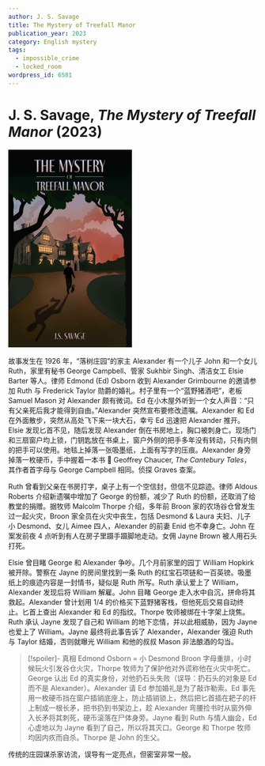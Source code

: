 ```yaml
---
author: J. S. Savage
title: The Mystery of Treefall Manor
publication_year: 2023
category: English mystery
tags:
  - impossible_crime
  - locked_room
wordpress_id: 6581
---
```


# J. S. Savage, <i>The Mystery of Treefall Manor</i> (2023)

<img src=images/2023_cover.jpg width=250/>

故事发生在 1926 年，“落树庄园”的家主 Alexander 有一个儿子 John 和一个女儿 Ruth，家里有秘书 George Campbell、管家 Sukhbir Singh、清洁女工 Elsie Barter 等人。律师 Edmond (Ed) Osborn 收到 Alexander Grimbourne 的邀请参加 Ruth 与 Frederick Taylor 勋爵的婚礼。村子里有一个“蓝野猪酒吧”，老板 Samuel Mason 对 Alexander 颇有微词。Ed 在小木屋外听到一个女人声音：“只有父亲死后我才能得到自由。”Alexander 突然宣布要修改遗嘱。Alexander 和 Ed 在外面散步，突然从高处飞下来一块大石，幸亏 Ed 迅速把 Alexander 推开。Elsie 发现匕首不见，随后发现 Alexander 倒在书房地上，胸口被刺身亡。现场门和三扇窗户均上锁，门钥匙放在书桌上，窗户外侧的把手多年没有转动，只有内侧的把手可以使用。地毯上掉落一张吸墨纸，上面有写字的压痕。Alexander 身旁掉落一枚硬币，手中握着一本书 📖 Geoffrey Chaucer, <i>The Cantebury Tales</i>，其作者首字母与 George Campbell 相同。侦探 Graves 查案。

Ruth 曾看到父亲在书房打字，桌子上有一个空信封，但信不见踪迹。律师 Aldous Roberts 介绍新遗嘱中增加了 George 的份额，减少了 Ruth 的份额，还取消了给教堂的捐赠。据牧师 Malcolm Thorpe 介绍，多年前 Broon 家的农场谷仓曾发生过一起火灾，Broon 家全员在火灾中丧生，包括 Desmond & Laura 夫妇、儿子小 Desmond、女儿 Aimee 四人，Alexander 的前妻 Enid 也不幸身亡。John 在案发前夜 4 点听到有人在房子里蹑手蹑脚地走动。女佣 Jayne Brown 被人用石头打死。

Elsie 曾目睹 George 和 Alexander 争吵。几个月前家里的园丁 William Hopkirk 被开除。警察在 Jayne 的房间里找到一条 Ruth 的红宝石项链和一百英镑。吸墨纸上的痕迹内容是一封情书，疑似是 Ruth 所写。Ruth 承认爱上了 William，Alexander 发现后将 William 解雇。John 目睹 George 走入水中自沉，拼命将其救起。Alexander 曾计划用 1/4 的价格买下蓝野猪客栈，但他死后交易自动终止。匕首上查出 Alexander 和 Ed 的指纹。Thorpe 牧师被绑在十字架上烧焦。Ruth 承认 Jayne 发现了自己和 William 的地下恋情，并以此相威胁，因为 Jayne 也爱上了 William。Jayne 最终将此事告诉了 Alexander，Alexander 强迫 Ruth 与 Taylor 结婚，否则就曝光 William 和他的叔叔 Mason 非法酿酒的勾当。

> [!spoiler]- 真相
> Edmond Osborn = 小 Desmond Broon 字母重排，小时候玩火引发谷仓火灾，Thorpe 牧师为了保护他对外谎称他在火灾中死亡。George 认出 Ed 的真实身份，对他扔石头失败（误导：扔石头的对象是 Ed 而不是 Alexander）。Alexander 请 Ed 参加婚礼是为了敲诈勒索。Ed 事先用一枚硬币挡在窗户插销底座上，防止插销锁上，然后把匕首插在耙子的杆上制成一根长矛，把书扔到书架边上，趁 Alexander 弯腰捡书时从窗外伸入长矛将其刺死，硬币滚落在尸体身旁。Jayne 看到 Ruth 与情人幽会，Ed 心虚地以为 Jayne 看到了自己，所以将其灭口。George 和 Thorpe 牧师均因内疚而自杀。Thorpe 是 John 的生父。

传统的庄园谋杀家访流，误导有一定亮点，但密室非常一般。